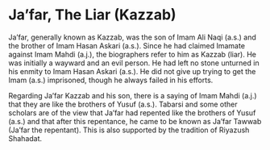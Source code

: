Ja’far, The Liar (Kazzab)
=========================

Ja’far, generally known as Kazzab, was the son of Imam Ali Naqi (a.s.)
and the brother of Imam Hasan Askari (a.s.). Since he had claimed
Imamate against Imam Mahdi (a.j.), the biographers refer to him as
Kazzab (liar). He was initially a wayward and an evil person. He had
left no stone unturned in his enmity to Imam Hasan Askari (a.s.). He did
not give up trying to get the Imam (a.s.) imprisoned, though he always
failed in his efforts.

Regarding Ja’far Kazzab and his son, there is a saying of Imam Mahdi
(a.j.) that they are like the brothers of Yusuf (a.s.). Tabarsi and some
other scholars are of the view that Ja’far had repented like the
brothers of Yusuf (a.s.) and that after this repentance, he came to be
known as Ja’far Tawwab (Ja’far the repentant). This is also supported by
the tradition of Riyazush Shahadat.


